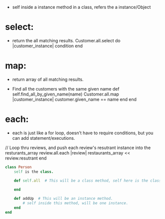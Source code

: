 
- self inside a instance method in a class, refers the a instance/Object

# select:
- return the all matching results. 
Customer.all.select do |customer_instance|
        condition
end

# map:
- return array of all matching results.

- Find all the customers with the same given name 
def self.find_all_by_given_name(name)
    Customer.all.map |customer_instance|
        customer.given_name == name
end
end

# each:
- each is just like a for loop, doesn't have to require conditions, but you can add statement/executions.

// Loop thru reviews, and push each review's resutrant instance into the resturants_array 
review.all.each |review|
    restaurants_array << review.resutrant
end
```rb
class Person
    self is the class.

    def self.all  # This will be a class method, self here is the class. 
    
    end

    def addUp  # This will be an instance method.
        # self inside this method, will be one instance.
    end
end
```
